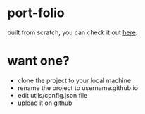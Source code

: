 # port-folio
 built from scratch, you can check it out [here](https://supersu-man.github.io/).
 
# want one?
 - clone the project to your local machine
 - rename the project to username.github.io
 - edit utils/config.json file
 - upload it on github
